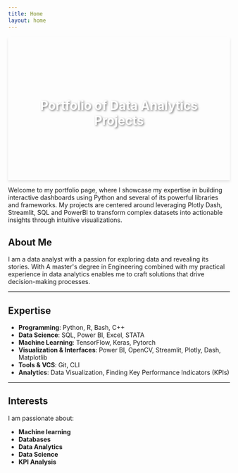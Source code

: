 ```yaml
---
title: Home
layout: home
---
```




<div style="background: url('') no-repeat center center; background-size: cover; box-shadow: 0 4px 6px rgba(0,0,0,0.1); text-align: center; padding: 100px 20px;">
    <h1 style="color: white; text-shadow: 2px 2px 4px rgba(0,0,0,0.5);"> Portfolio of Data Analytics Projects</h1>
</div>


Welcome to my portfolio page, where I showcase my expertise in building interactive dashboards using Python and several of its powerful libraries and frameworks. My projects are centered around leveraging Plotly Dash, Streamlit, SQL and PowerBI to transform complex datasets into actionable insights through intuitive visualizations.

## About Me

I am a data analyst with a passion for exploring data and revealing its stories. With A master's degree in Engineering combined with my practical experience in data analytics enables me to craft solutions that drive decision-making processes.

---
## Expertise

- **Programming**: Python, R, Bash, C++
- **Data Science**: SQL, Power BI, Excel, STATA
- **Machine Learning**: TensorFlow, Keras, Pytorch
- **Visualization & Interfaces**: Power BI, OpenCV, Streamlit, Plotly, Dash, Matplotlib
- **Tools & VCS**: Git, CLI
- **Analytics**: Data Visualization, Finding Key Performance Indicators (KPIs)

---

## Interests

I am passionate about:
- **Machine learning**
- **Databases**
- **Data Analytics**
- **Data Science**
- **KPI Analysis**
